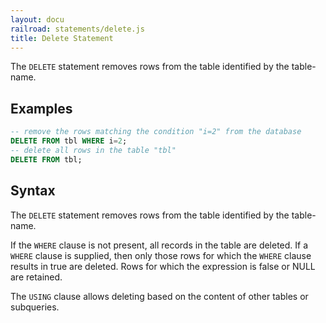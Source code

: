 ```yaml
---
layout: docu
railroad: statements/delete.js
title: Delete Statement
---
```


The `DELETE` statement removes rows from the table identified by the table-name.

## Examples

```sql
-- remove the rows matching the condition "i=2" from the database
DELETE FROM tbl WHERE i=2;
-- delete all rows in the table "tbl"
DELETE FROM tbl;
```

## Syntax

<div id="rrdiagram"></div>

The `DELETE` statement removes rows from the table identified by the table-name.

If the `WHERE` clause is not present, all records in the table are deleted. If a `WHERE` clause is supplied, then only those rows for which the `WHERE` clause results in true are deleted. Rows for which the expression is false or NULL are retained.

The `USING` clause allows deleting based on the content of other tables or subqueries.